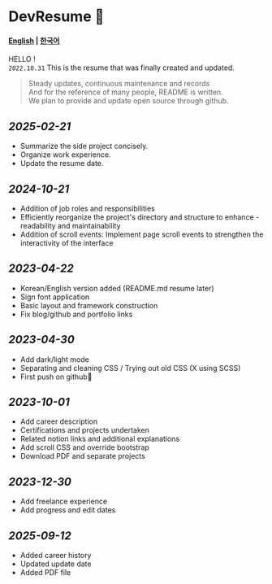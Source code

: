 # DevResume 🚀

#### **[English](./README.md) | [한국어](./READMEKR.md)**

HELLO ! <br>
`2022.10.31` This is the resume that was finally created and updated.

> Steady updates, continuous maintenance and records <BR>
> And for the reference of many people, README is written. <BR>
> We plan to provide and update open source through github.

## _2025-02-21_

- Summarize the side project concisely.
- Organize work experience.
- Update the resume date.

## _2024-10-21_

- Addition of job roles and responsibilities
- Efficiently reorganize the project's directory and structure to enhance - readability and maintainability
- Addition of scroll events: Implement page scroll events to strengthen the interactivity of the interface

## _2023-04-22_

- Korean/English version added (README.md resume later)
- Sign font application
- Basic layout and framework construction
- Fix blog/github and portfolio links

## _2023-04-30_

- Add dark/light mode
- Separating and cleaning CSS / Trying out old CSS (X using SCSS)
- First push on github🚀

## _2023-10-01_

- Add career description
- Certifications and projects undertaken
- Related notion links and additional explanations
- Add scroll CSS and override bootstrap
- Download PDF and separate projects

## _2023-12-30_

- Add freelance experience
- Add progress and edit dates

## _2025-09-12_

- Added career history
- Updated update date
- Added PDF file
